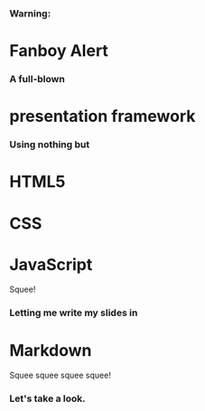 ### Warning:
# Fanboy Alert



### A full-blown
# presentation framework



### Using nothing but
# HTML5
# CSS
# JavaScript
Squee!



### Letting me write my slides in
# Markdown
Squee squee squee squee!



### Let's take a look.
